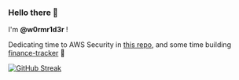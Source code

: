 ### Hello there 👋

I'm **@w0rmr1d3r** !

Dedicating time to AWS Security in [this repo](https://github.com/w0rmr1d3r/aws_security), and some time building [finance-tracker](https://github.com/w0rmr1d3r/finance-tracker) 🥳

[![GitHub Streak](https://streak-stats.demolab.com?user=w0rmr1d3r&theme=black-ice&hide_border=true)](https://git.io/streak-stats)
